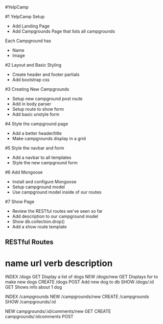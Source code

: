 #YelpCamp

#1 YelpCamp Setup
* Add Landing Page
* Add Campgrounds Page that lists all campgrounds

Each Campground has
* Name
* Image

#2 Layout and Basic Styling
* Create header and footer partials
* Add bootstrap css


#3 Creating New Campgrounds
* Setup new campground post route
* Add in body parser
* Setup route to show form
* Add basic unstyle form

#4 Style the campground page
* Add a better header/title
* Make campgrounds display in a grid

#5 Style the navbar and form
* Add a navbar to all templates
* Style the new campground form

#6 Add Mongoose
* Install and configure Mongoose
* Setup campground model
* Use campground model inside of our routes

#7 Show Page
* Review the RESTful routes we've seen so far
* Add description to our campground model
* Show db.collection.drop()
* Add a show route template

## RESTful Routes
name    url         verb        description
========================================================
INDEX   /dogs       GET         Display a list of dogs
NEW     /dogs/new   GET         Displays for to make new dogs
CREATE  /dogs       POST        Add new dog to db
SHOW    /dogs/:id   GET         Shows info about 1 dog


INDEX   /campgrounds
NEW     /campgrounds/new
CREATE  /campgrounds
SHOW    /campgrounds/:id

NEW     campgrounds/:id/comments/new   GET
CREATE  campgrounds/:idcomments        POST


